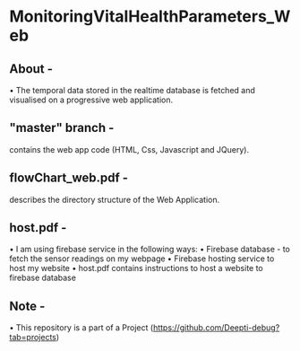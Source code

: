 MonitoringVitalHealthParameters_Web
=========================================

About -
-------
• The temporal data stored in the realtime database is fetched and visualised on a progressive web application.

"master" branch -
-----------------
contains the web app code (HTML, Css, Javascript and JQuery).

flowChart_web.pdf - 
------------
describes the directory structure of the Web Application.

host.pdf -
----------
• I am using firebase service in the following ways:
    • Firebase database - to fetch the sensor readings on my webpage
    • Firebase hosting service to host my website
• host.pdf contains instructions to host a website to firebase database

Note -
------
• This repository is a part of a Project (https://github.com/Deepti-debug?tab=projects)
